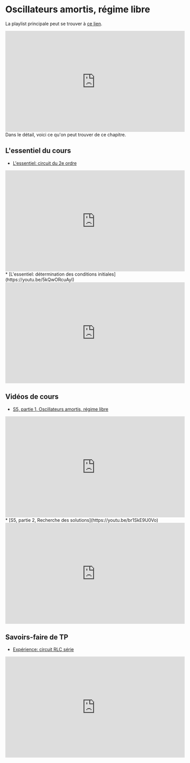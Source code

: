# Oscillateurs amortis, régime libre

La playlist principale peut se trouver à [ce lien](https://youtube.com/playlist?list=PLEABsk5Xlyk6G4kK1KEUtUIt09DmFaK-6).
<div style="text-align:center">
<iframe width="560" height="315"
src="https://www.youtube.com/embed/videoseries?list=PLEABsk5Xlyk6G4kK1KEUtUIt09DmFaK-6"
title="YouTube video player" frameborder="0" allow="accelerometer; autoplay;
clipboard-write; encrypted-media; gyroscope; picture-in-picture"
allowfullscreen></iframe>
</div>
Dans le détail, voici ce qu'on peut trouver de ce chapitre.

## L'essentiel du cours

* [L'essentiel: circuit du 2e ordre](https://youtu.be/J1LAqBhiPQ4)
<div style="text-align:center">
<iframe width="560" height="315" src="https://www.youtube.com/embed/J1LAqBhiPQ4" title="YouTube video player" frameborder="0" allow="accelerometer; autoplay; clipboard-write; encrypted-media; gyroscope; picture-in-picture" allowfullscreen></iframe>
</div>
* [L'essentiel: détermination des conditions initiales](https://youtu.be/5kQwORcuAyI)
<div style="text-align:center">
<iframe width="560" height="315" src="https://www.youtube.com/embed/5kQwORcuAyI" title="YouTube video player" frameborder="0" allow="accelerometer; autoplay; clipboard-write; encrypted-media; gyroscope; picture-in-picture" allowfullscreen></iframe>
</div>

## Vidéos de cours

* [S5, partie 1, Oscillateurs amortis, régime libre](https://youtu.be/np3oLodpw2M)
<div style="text-align:center">
<iframe width="560" height="315" src="https://www.youtube.com/embed/np3oLodpw2M" title="YouTube video player" frameborder="0" allow="accelerometer; autoplay; clipboard-write; encrypted-media; gyroscope; picture-in-picture" allowfullscreen></iframe>
</div>
* [S5, partie 2, Recherche des solutions](https://youtu.be/br1SkE9U0Vo)
<div style="text-align:center">
<iframe width="560" height="315" src="https://www.youtube.com/embed/br1SkE9U0Vo" title="YouTube video player" frameborder="0" allow="accelerometer; autoplay; clipboard-write; encrypted-media; gyroscope; picture-in-picture" allowfullscreen></iframe>
</div>

## Savoirs-faire de TP

* [Expérience: circuit RLC série](https://youtu.be/RYX_tsd8BUs)
<div style="text-align:center">
<iframe width="560" height="315" src="https://www.youtube.com/embed/RYX_tsd8BUs" title="YouTube video player" frameborder="0" allow="accelerometer; autoplay; clipboard-write; encrypted-media; gyroscope; picture-in-picture" allowfullscreen></iframe>
</div>

